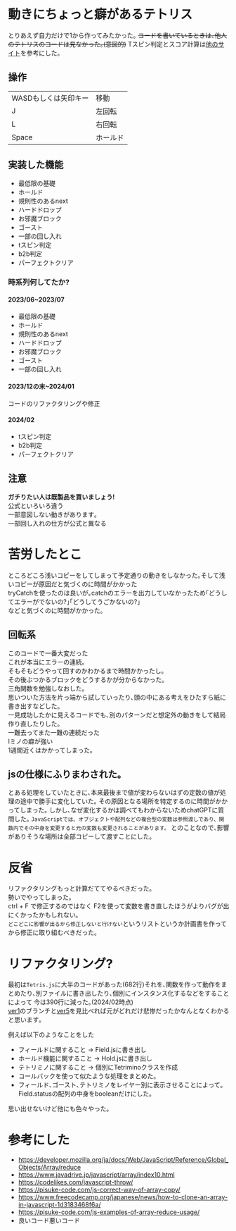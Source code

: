 # 動きにちょっと癖があるテトリス
とりあえず自力だけで1から作ってみたかった｡
~~コードを書いているときは､他人のテトリスのコードは見なかった｡(意図的)~~
Tスピン判定とスコア計算は[他のサイト](https://www.terasol.co.jp/%e3%83%97%e3%83%ad%e3%82%b0%e3%83%a9%e3%83%9f%e3%83%b3%e3%82%b0/6729)を参考にした｡

## 操作
|||
|--|--|
|WASDもしくは矢印キー|移動|
|J|左回転|
|L|右回転|
|Space|ホールド|

## 実装した機能
* 最低限の基礎
* ホールド
* 規則性のあるnext
* ハードドロップ
* お邪魔ブロック
* ゴースト
* 一部の回し入れ
* tスピン判定
* b2b判定
* パーフェクトクリア

### 時系列何してたか?
#### 2023/06~2023/07
* 最低限の基礎
* ホールド
* 規則性のあるnext
* ハードドロップ
* お邪魔ブロック
* ゴースト
* 一部の回し入れ

#### 2023/12の末~2024/01
コードのリファクタリングや修正

#### 2024/02
* tスピン判定
* b2b判定
* パーフェクトクリア

## 注意
**ガチりたい人は既製品を買いましょう!**  
公式といろいろ違う  
一部意図しない動きがあります｡  
一部回し入れの仕方が公式と異なる

# 苦労したとこ
ところどころ浅いコピーをしてしまって予定通りの動きをしなかった｡そして浅いコピーが原因だと気づくのに時間がかかった  
tryCatchを使ったのは良いが｡catchのエラーを出力していなかったため｢どうしてエラーがでないの?｣｢どうしてうごかないの?｣  
などと気づくのに時間がかかった｡

## 回転系
このコードで一番大変だった  
これが本当にエラーの連続｡  
そもそもどうやって回すのかわかるまで時間かかったし｡  
その後ぶつかるブロックをどうするかが分からなかった｡  
三角関数を勉強しなおした｡  
思いついた方法を片っ端から試していったり､頭の中にある考えをひたすら紙に書き出すなどした｡  
一見成功したかに見えるコードでも､別のパターンだと想定外の動きをして結局作り直したりした｡  
一難去ってまた一難の連続だった  
Iミノの癖が強い  
1週間近くはかかってしまった｡  

## jsの仕様にふりまわされた｡
とある処理をしていたときに､本来最後まで値が変わらないはずの定数の値が処理の途中で勝手に変化していた｡
その原因となる場所を特定するのに時間がかかってしまった｡
しかし､なぜ変化するかは調べてもわからないためchatGPTに質問した｡
`JavaScriptでは、オブジェクトや配列などの複合型の変数は参照渡しであり、関数内でその中身を変更すると元の変数も変更されることがあります。`
とのことなので､影響がありそうな場所は全部コピーして渡すことにした｡

# 反省
リファクタリングもっと計算だててやるべきだった｡  
勢いでやってしまった｡  
ctrl + F で修正するのではなく F2を使って変数を書き直したほうがよりバグが出にくかったかもしれない｡  
`どこどこに影響が出るから修正しないと行けない`というリストというか計画書を作ってから修正に取り組むべきだった｡  

# リファクタリング?
最初は`Tetris.js`に大半のコードがあった(682行)それを､関数を作って動作をまとめたり､別ファイルに書き出したり､個別にインスタンス化するなどをすることによって
今は390行に減った｡(2024/02時点)  
[ver1](https://github.com/s19013/tetris-vue/tree/ver1.0)のブランチと[ver5](https://github.com/s19013/tetris-vue/tree/ver5)を見比べれば元がどれだけ悲惨だったかなんとなくわかると思います｡  

例えば以下のようなことをした  
* フィールドに関すること -> Field.jsに書き出し
* ホールド機能に関すること -> Hold.jsに書き出し
* テトリミノに関すること -> 個別にTetriminoクラスを作成
* コールバックを使って似たような処理をまとめた｡
* フィールド､ゴースト､テトリミノをレイヤー別に表示させることによって｡Field.statusの配列の中身をbooleanだけにした｡

思い出せないけど他にも色々やった｡

# 参考にした
* https://developer.mozilla.org/ja/docs/Web/JavaScript/Reference/Global_Objects/Array/reduce
* https://www.javadrive.jp/javascript/array/index10.html
* https://codelikes.com/javascript-throw/
* https://pisuke-code.com/js-correct-way-of-array-copy/
* https://www.freecodecamp.org/japanese/news/how-to-clone-an-array-in-javascript-1d3183468f6a/
* https://pisuke-code.com/js-examples-of-array-reduce-usage/
* 良いコード悪いコード
